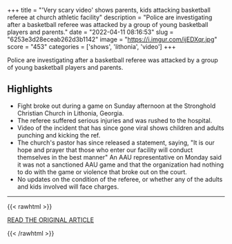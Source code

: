 +++
title = "'Very scary video' shows parents, kids attacking basketball referee at church athletic facility"
description = "Police are investigating after a basketball referee was attacked by a group of young basketball players and parents."
date = "2022-04-11 08:16:53"
slug = "6253e3d28eceab262d3b1142"
image = "https://i.imgur.com/ijEDXqr.jpg"
score = "453"
categories = ['shows', 'lithonia', 'video']
+++

Police are investigating after a basketball referee was attacked by a group of young basketball players and parents.

## Highlights

- Fight broke out during a game on Sunday afternoon at the Stronghold Christian Church in Lithonia, Georgia.
- The referee suffered serious injuries and was rushed to the hospital.
- Video of the incident that has since gone viral shows children and adults punching and kicking the ref.
- The church's pastor has since released a statement, saying, "It is our hope and prayer that those who enter our facility will conduct themselves in the best manner" An AAU representative on Monday said it was not a sanctioned AAU game and that the organization had nothing to do with the game or violence that broke out on the court.
- No updates on the condition of the referee, or whether any of the adults and kids involved will face charges.

---

{{< rawhtml >}}
  <p class="article-category">
    <a target="_blank" href="https://abc7chicago.com/basketball-referee-attacked-video-georgia/11726481/">READ THE ORIGINAL ARTICLE</a>
  </p>
{{< /rawhtml >}}

